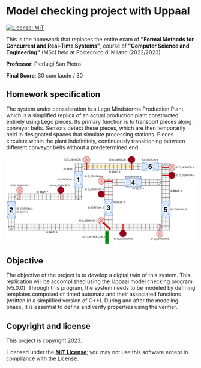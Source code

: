 <h1>Model checking project with Uppaal</h1>

[![License: MIT][license-image]][license]

This is the homework that replaces the entire exam of **"Formal Methods for Concurrent and Real-Time Systems"**, course of **"Computer Science and Engineering"** (MSc) held at Politecnico di Milano (2022/2023).

**Professor**: Pierluigi San Pietro

**Final Score**: 30 cum laude / 30

<h2>Homework specification</h2>

The system under consideration is a Lego Mindstorms Production Plant, which is a simplified replica of an actual production plant constructed entirely using Lego pieces.
Its primary function is to transport pieces along conveyor belts.
Sensors detect these pieces, which are then temporarily held in designated spaces that simulate processing stations.
Pieces circulate within the plant indefinitely, continuously transitioning between different conveyor belts without a predetermined end.

<img alt="" src="readme-images/plant.png"/>

<h2>Objective</h2>

The objective of the project is to develop a digital twin of this system.
This replication will be accomplished using the Uppaal model checking program (v5.0.0).
Through this program, the system needs to be modeled by defining templates composed of timed automata and their associated functions (written in a simplified version of C++).
During and after the modeling phase, it is essential to define and verify properties using the verifier.

<h2>Copyright and license</h2>

This project is copyright 2023.

Licensed under the **[MIT License][license]**; you may not use this software except in compliance with the License.

[license]: https://github.com/christian-confalonieri/Formal-Methods-for-Concurrent-and-Real-Time-Systems-2022-2023/blob/main/LICENSE
[license-image]: https://img.shields.io/badge/License-MIT-blue.svg
